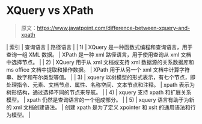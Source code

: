 # XQuery vs XPath

> 原文：<https://www.javatpoint.com/difference-between-xquery-and-xpath>

| 索引 | 查询语言 | 路径语言 |
| 1) | XQuery 是一种函数式编程和查询语言，用于查询一组 XML 数据。 | XPath 是一种 xml 路径语言，用于使用查询从 xml 文档中选择节点。 |
| 2) | XQuery 用于从 xml 文档或支持 xml 数据源的关系数据库和 ms office 文档中提取和操作数据。 | XPath 用于从另一个 xml 文档中计算字符串、数字和布尔类型等值。 |
| 3) | xquery 以树模型的形式表示，有七个节点，即处理指令、元素、文档节点、属性、名称空间、文本节点和注释。 | xpath 表示为树形结构，通过选择不同的节点来导航。 |
| 4) | xquery 支持 xpath 和扩展关系模型。 | xpath 仍然是查询语言的一个组成部分。 |
| 5) | xquery 语言有助于为新的 xml 文档创建语法。
 | 创建 xpath 是为了定义 xpointer 和 xslt 的通用语法和行为模型。 |